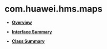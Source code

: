 # com.huawei.hms.maps<a name="ZH-CN_TOPIC_0000001145781025"></a>

-   **[Overview](maps-overview.md)**  

-   **[Interface Summary](maps-interface-summary.md)**  

-   **[Class Summary](model-class-summary.md)**  


